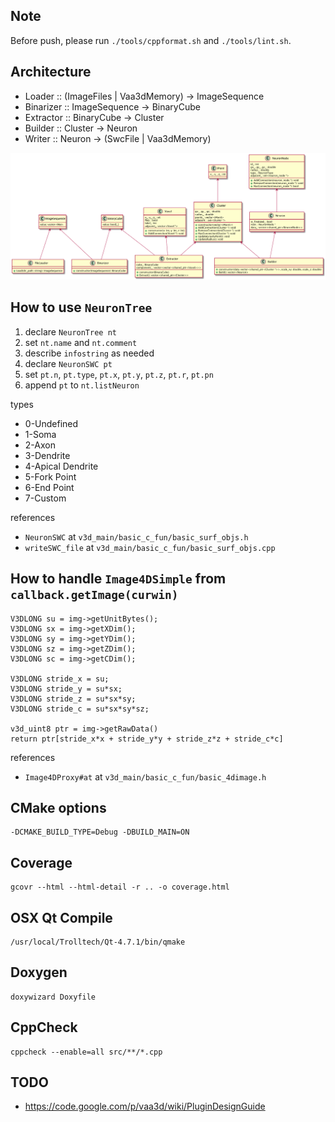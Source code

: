 ## Note

Before push, please run `./tools/cppformat.sh` and `./tools/lint.sh`.

## Architecture

* Loader :: (ImageFiles | Vaa3dMemory) -> ImageSequence
* Binarizer :: ImageSequence -> BinaryCube
* Extractor :: BinaryCube -> Cluster
* Builder :: Cluster -> Neuron
* Writer :: Neuron -> (SwcFile | Vaa3dMemory)

![Class Diagram](doc/class.png)

## How to use `NeuronTree`

1. declare `NeuronTree nt`
2. set `nt.name` and `nt.comment`
3. describe `infostring` as needed
4. declare `NeuronSWC pt`
5. set `pt.n`, `pt.type`, `pt.x`, `pt.y`, `pt.z`, `pt.r`, `pt.pn`
6. append `pt` to `nt.listNeuron`

types

* 0-Undefined
* 1-Soma
* 2-Axon
* 3-Dendrite
* 4-Apical Dendrite
* 5-Fork Point
* 6-End Point
* 7-Custom

references

* `NeuronSWC` at `v3d_main/basic_c_fun/basic_surf_objs.h`
* `writeSWC_file` at `v3d_main/basic_c_fun/basic_surf_objs.cpp`

## How to handle `Image4DSimple` from `callback.getImage(curwin)`

```
V3DLONG su = img->getUnitBytes();
V3DLONG sx = img->getXDim();
V3DLONG sy = img->getYDim();
V3DLONG sz = img->getZDim();
V3DLONG sc = img->getCDim();

V3DLONG stride_x = su;
V3DLONG stride_y = su*sx;
V3DLONG stride_z = su*sx*sy;
V3DLONG stride_c = su*sx*sy*sz;

v3d_uint8 ptr = img->getRawData()
return ptr[stride_x*x + stride_y*y + stride_z*z + stride_c*c]
```

references

* `Image4DProxy#at` at `v3d_main/basic_c_fun/basic_4dimage.h`

## CMake options

```
-DCMAKE_BUILD_TYPE=Debug -DBUILD_MAIN=ON
```

## Coverage

```
gcovr --html --html-detail -r .. -o coverage.html
```

## OSX Qt Compile

```
/usr/local/Trolltech/Qt-4.7.1/bin/qmake
```

## Doxygen

```
doxywizard Doxyfile
```

## CppCheck

```
cppcheck --enable=all src/**/*.cpp
```

## TODO

* https://code.google.com/p/vaa3d/wiki/PluginDesignGuide
